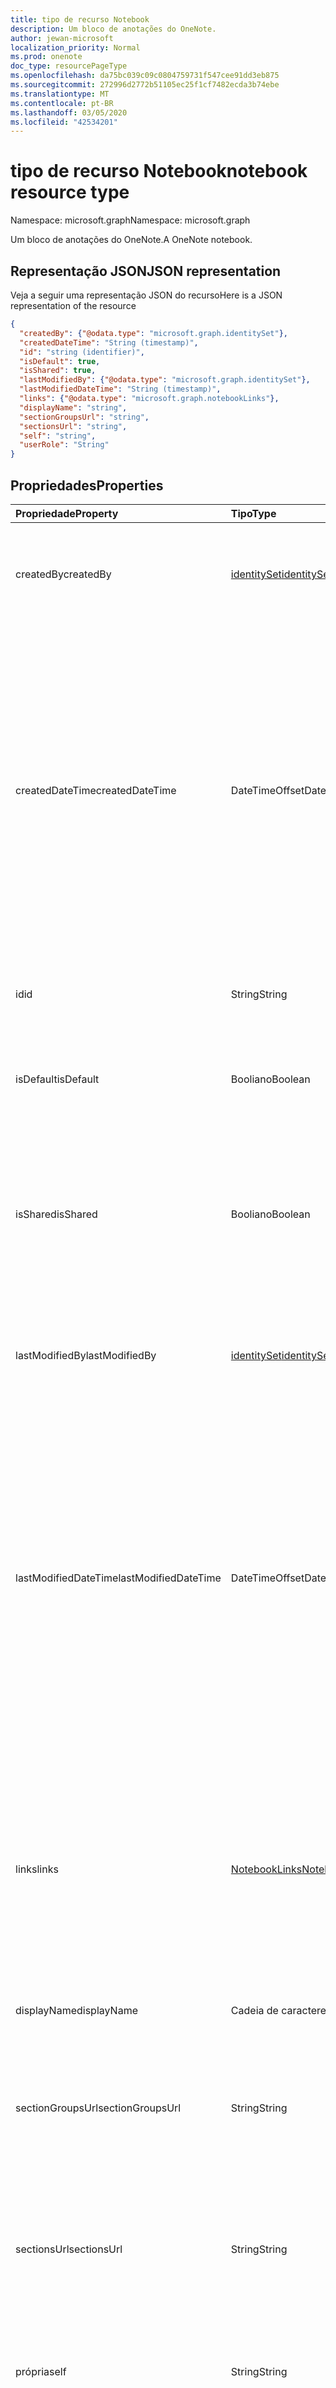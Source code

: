 ```yaml
---
title: tipo de recurso Notebook
description: Um bloco de anotações do OneNote.
author: jewan-microsoft
localization_priority: Normal
ms.prod: onenote
doc_type: resourcePageType
ms.openlocfilehash: da75bc039c09c0804759731f547cee91dd3eb875
ms.sourcegitcommit: 272996d2772b51105ec25f1cf7482ecda3b74ebe
ms.translationtype: MT
ms.contentlocale: pt-BR
ms.lasthandoff: 03/05/2020
ms.locfileid: "42534201"
---
```

# <a name="notebook-resource-type"></a><span data-ttu-id="3b60b-103">tipo de recurso Notebook</span><span class="sxs-lookup"><span data-stu-id="3b60b-103">notebook resource type</span></span>

<span data-ttu-id="3b60b-104">Namespace: microsoft.graph</span><span class="sxs-lookup"><span data-stu-id="3b60b-104">Namespace: microsoft.graph</span></span>

<span data-ttu-id="3b60b-105">Um bloco de anotações do OneNote.</span><span class="sxs-lookup"><span data-stu-id="3b60b-105">A OneNote notebook.</span></span>

## <a name="json-representation"></a><span data-ttu-id="3b60b-106">Representação JSON</span><span class="sxs-lookup"><span data-stu-id="3b60b-106">JSON representation</span></span>

<span data-ttu-id="3b60b-107">Veja a seguir uma representação JSON do recurso</span><span class="sxs-lookup"><span data-stu-id="3b60b-107">Here is a JSON representation of the resource</span></span>

<!-- {
  "blockType": "resource",
  "baseType": "microsoft.graph.onenoteEntityHierarchyModel",
  "optionalProperties": [
    "sectionGroups",
    "sections"
  ],
  "@odata.type": "microsoft.graph.notebook"
}-->

```json
{
  "createdBy": {"@odata.type": "microsoft.graph.identitySet"},
  "createdDateTime": "String (timestamp)",
  "id": "string (identifier)",
  "isDefault": true,
  "isShared": true,
  "lastModifiedBy": {"@odata.type": "microsoft.graph.identitySet"},
  "lastModifiedDateTime": "String (timestamp)",
  "links": {"@odata.type": "microsoft.graph.notebookLinks"},
  "displayName": "string",
  "sectionGroupsUrl": "string",
  "sectionsUrl": "string",
  "self": "string",
  "userRole": "String"
}

```
## <a name="properties"></a><span data-ttu-id="3b60b-108">Propriedades</span><span class="sxs-lookup"><span data-stu-id="3b60b-108">Properties</span></span>
| <span data-ttu-id="3b60b-109">Propriedade</span><span class="sxs-lookup"><span data-stu-id="3b60b-109">Property</span></span>     | <span data-ttu-id="3b60b-110">Tipo</span><span class="sxs-lookup"><span data-stu-id="3b60b-110">Type</span></span>   |<span data-ttu-id="3b60b-111">Descrição</span><span class="sxs-lookup"><span data-stu-id="3b60b-111">Description</span></span>|
|:---------------|:--------|:----------|
|<span data-ttu-id="3b60b-112">createdBy</span><span class="sxs-lookup"><span data-stu-id="3b60b-112">createdBy</span></span>|[<span data-ttu-id="3b60b-113">identitySet</span><span class="sxs-lookup"><span data-stu-id="3b60b-113">identitySet</span></span>](identityset.md)|<span data-ttu-id="3b60b-p101">Identidade do usuário, dispositivo e aplicativo que criou o item. Somente leitura.</span><span class="sxs-lookup"><span data-stu-id="3b60b-p101">Identity of the user, device, and application which created the item. Read-only.</span></span>|
|<span data-ttu-id="3b60b-116">createdDateTime</span><span class="sxs-lookup"><span data-stu-id="3b60b-116">createdDateTime</span></span>|<span data-ttu-id="3b60b-117">DateTimeOffset</span><span class="sxs-lookup"><span data-stu-id="3b60b-117">DateTimeOffset</span></span>|<span data-ttu-id="3b60b-118">A data e a hora em que o bloco de anotações foi criado.</span><span class="sxs-lookup"><span data-stu-id="3b60b-118">The date and time when the notebook was created.</span></span> <span data-ttu-id="3b60b-119">O carimbo de data/hora representa informações de data e hora usando o formato ISO 8601 e está sempre no horário UTC.</span><span class="sxs-lookup"><span data-stu-id="3b60b-119">The timestamp represents date and time information using ISO 8601 format and is always in UTC time.</span></span> <span data-ttu-id="3b60b-120">Por exemplo, meia-noite em UTC no dia 1º de janeiro de 2014 teria esta aparência: `'2014-01-01T00:00:00Z'`.</span><span class="sxs-lookup"><span data-stu-id="3b60b-120">For example, midnight UTC on Jan 1, 2014 would look like this: `'2014-01-01T00:00:00Z'`.</span></span> <span data-ttu-id="3b60b-121">Somente leitura.</span><span class="sxs-lookup"><span data-stu-id="3b60b-121">Read-only.</span></span>|
|<span data-ttu-id="3b60b-122">id</span><span class="sxs-lookup"><span data-stu-id="3b60b-122">id</span></span>|<span data-ttu-id="3b60b-123">String</span><span class="sxs-lookup"><span data-stu-id="3b60b-123">String</span></span>|<span data-ttu-id="3b60b-124">O identificador exclusivo do bloco de anotações.</span><span class="sxs-lookup"><span data-stu-id="3b60b-124">The unique identifier of the notebook.</span></span> <span data-ttu-id="3b60b-125">Somente leitura.</span><span class="sxs-lookup"><span data-stu-id="3b60b-125">Read-only.</span></span>|
|<span data-ttu-id="3b60b-126">isDefault</span><span class="sxs-lookup"><span data-stu-id="3b60b-126">isDefault</span></span>|<span data-ttu-id="3b60b-127">Booliano</span><span class="sxs-lookup"><span data-stu-id="3b60b-127">Boolean</span></span>|<span data-ttu-id="3b60b-128">Indica se este é o bloco de anotações padrão do usuário.</span><span class="sxs-lookup"><span data-stu-id="3b60b-128">Indicates whether this is the user's default notebook.</span></span> <span data-ttu-id="3b60b-129">Somente leitura.</span><span class="sxs-lookup"><span data-stu-id="3b60b-129">Read-only.</span></span>|
|<span data-ttu-id="3b60b-130">isShared</span><span class="sxs-lookup"><span data-stu-id="3b60b-130">isShared</span></span>|<span data-ttu-id="3b60b-131">Booliano</span><span class="sxs-lookup"><span data-stu-id="3b60b-131">Boolean</span></span>|<span data-ttu-id="3b60b-132">Indica se o bloco de anotações é compartilhado.</span><span class="sxs-lookup"><span data-stu-id="3b60b-132">Indicates whether the notebook is shared.</span></span> <span data-ttu-id="3b60b-133">Se for true, o conteúdo do bloco de anotações poderá ser visto por pessoas que não o proprietário.</span><span class="sxs-lookup"><span data-stu-id="3b60b-133">If true, the contents of the notebook can be seen by people other than the owner.</span></span> <span data-ttu-id="3b60b-134">Somente leitura.</span><span class="sxs-lookup"><span data-stu-id="3b60b-134">Read-only.</span></span>|
|<span data-ttu-id="3b60b-135">lastModifiedBy</span><span class="sxs-lookup"><span data-stu-id="3b60b-135">lastModifiedBy</span></span>|[<span data-ttu-id="3b60b-136">identitySet</span><span class="sxs-lookup"><span data-stu-id="3b60b-136">identitySet</span></span>](identityset.md)|<span data-ttu-id="3b60b-p106">Identidade do usuário, dispositivo e aplicativo que criou o item. Somente leitura.</span><span class="sxs-lookup"><span data-stu-id="3b60b-p106">Identity of the user, device, and application which created the item. Read-only.</span></span>|
|<span data-ttu-id="3b60b-139">lastModifiedDateTime</span><span class="sxs-lookup"><span data-stu-id="3b60b-139">lastModifiedDateTime</span></span>|<span data-ttu-id="3b60b-140">DateTimeOffset</span><span class="sxs-lookup"><span data-stu-id="3b60b-140">DateTimeOffset</span></span>|<span data-ttu-id="3b60b-141">A data e hora da última modificação do bloco de anotações.</span><span class="sxs-lookup"><span data-stu-id="3b60b-141">The date and time when the notebook was last modified.</span></span> <span data-ttu-id="3b60b-142">O carimbo de data/hora representa informações de data e hora usando o formato ISO 8601 e está sempre no horário UTC.</span><span class="sxs-lookup"><span data-stu-id="3b60b-142">The timestamp represents date and time information using ISO 8601 format and is always in UTC time.</span></span> <span data-ttu-id="3b60b-143">Por exemplo, meia-noite em UTC no dia 1º de janeiro de 2014 teria esta aparência: `'2014-01-01T00:00:00Z'`.</span><span class="sxs-lookup"><span data-stu-id="3b60b-143">For example, midnight UTC on Jan 1, 2014 would look like this: `'2014-01-01T00:00:00Z'`.</span></span> <span data-ttu-id="3b60b-144">Somente leitura.</span><span class="sxs-lookup"><span data-stu-id="3b60b-144">Read-only.</span></span>|
|<span data-ttu-id="3b60b-145">links</span><span class="sxs-lookup"><span data-stu-id="3b60b-145">links</span></span>|[<span data-ttu-id="3b60b-146">NotebookLinks</span><span class="sxs-lookup"><span data-stu-id="3b60b-146">NotebookLinks</span></span>](notebooklinks.md)|<span data-ttu-id="3b60b-147">Links para abrir o bloco de anotações.</span><span class="sxs-lookup"><span data-stu-id="3b60b-147">Links for opening the notebook.</span></span> <span data-ttu-id="3b60b-148">O `oneNoteClientURL` link abre o bloco de anotações no cliente nativo do OneNote se ele estiver instalado.</span><span class="sxs-lookup"><span data-stu-id="3b60b-148">The `oneNoteClientURL` link opens the notebook in the OneNote native client if it's installed.</span></span> <span data-ttu-id="3b60b-149">O `oneNoteWebURL` link abre o bloco de anotações no OneNote na Web.</span><span class="sxs-lookup"><span data-stu-id="3b60b-149">The `oneNoteWebURL` link opens the notebook in OneNote on the web.</span></span>|
|<span data-ttu-id="3b60b-150">displayName</span><span class="sxs-lookup"><span data-stu-id="3b60b-150">displayName</span></span>|<span data-ttu-id="3b60b-151">Cadeia de caracteres</span><span class="sxs-lookup"><span data-stu-id="3b60b-151">String</span></span>|<span data-ttu-id="3b60b-152">O nome do bloco de anotações.</span><span class="sxs-lookup"><span data-stu-id="3b60b-152">The name of the notebook.</span></span>|
|<span data-ttu-id="3b60b-153">sectionGroupsUrl</span><span class="sxs-lookup"><span data-stu-id="3b60b-153">sectionGroupsUrl</span></span>|<span data-ttu-id="3b60b-154">String</span><span class="sxs-lookup"><span data-stu-id="3b60b-154">String</span></span>|<span data-ttu-id="3b60b-155">A URL da propriedade `sectionGroups` de navegação, que retorna todos os grupos de seção no bloco de anotações.</span><span class="sxs-lookup"><span data-stu-id="3b60b-155">The URL for the `sectionGroups` navigation property, which returns all the section groups in the notebook.</span></span> <span data-ttu-id="3b60b-156">Somente leitura.</span><span class="sxs-lookup"><span data-stu-id="3b60b-156">Read-only.</span></span>|
|<span data-ttu-id="3b60b-157">sectionsUrl</span><span class="sxs-lookup"><span data-stu-id="3b60b-157">sectionsUrl</span></span>|<span data-ttu-id="3b60b-158">String</span><span class="sxs-lookup"><span data-stu-id="3b60b-158">String</span></span>|<span data-ttu-id="3b60b-159">A URL da propriedade `sections` de navegação, que retorna todas as seções do bloco de anotações.</span><span class="sxs-lookup"><span data-stu-id="3b60b-159">The URL for the `sections` navigation property, which returns all the sections in the notebook.</span></span> <span data-ttu-id="3b60b-160">Somente leitura.</span><span class="sxs-lookup"><span data-stu-id="3b60b-160">Read-only.</span></span>|
|<span data-ttu-id="3b60b-161">própria</span><span class="sxs-lookup"><span data-stu-id="3b60b-161">self</span></span>|<span data-ttu-id="3b60b-162">String</span><span class="sxs-lookup"><span data-stu-id="3b60b-162">String</span></span>|<span data-ttu-id="3b60b-163">O ponto de extremidade onde você pode obter detalhes sobre o bloco de anotações.</span><span class="sxs-lookup"><span data-stu-id="3b60b-163">The endpoint where you can get details about the notebook.</span></span> <span data-ttu-id="3b60b-164">Somente leitura.</span><span class="sxs-lookup"><span data-stu-id="3b60b-164">Read-only.</span></span>|
|<span data-ttu-id="3b60b-165">userRole</span><span class="sxs-lookup"><span data-stu-id="3b60b-165">userRole</span></span>|<span data-ttu-id="3b60b-166">onenoteUserRole</span><span class="sxs-lookup"><span data-stu-id="3b60b-166">onenoteUserRole</span></span>|<span data-ttu-id="3b60b-167">Os valores possíveis são: `Owner`, `Contributor`, `Reader`, `None`.</span><span class="sxs-lookup"><span data-stu-id="3b60b-167">Possible values are: `Owner`, `Contributor`, `Reader`, `None`.</span></span> <span data-ttu-id="3b60b-168">O proprietário representa o acesso no nível do proprietário ao bloco de anotações.</span><span class="sxs-lookup"><span data-stu-id="3b60b-168">Owner represents owner-level access to the notebook.</span></span> <span data-ttu-id="3b60b-169">O colaborador representa acesso de leitura/gravação ao bloco de anotações.</span><span class="sxs-lookup"><span data-stu-id="3b60b-169">Contributor represents read/write access to the notebook.</span></span> <span data-ttu-id="3b60b-170">O leitor representa acesso somente leitura ao bloco de anotações.</span><span class="sxs-lookup"><span data-stu-id="3b60b-170">Reader represents read-only access to the notebook.</span></span> <span data-ttu-id="3b60b-171">Somente leitura.</span><span class="sxs-lookup"><span data-stu-id="3b60b-171">Read-only.</span></span>|

## <a name="relationships"></a><span data-ttu-id="3b60b-172">Relacionamento</span><span class="sxs-lookup"><span data-stu-id="3b60b-172">Relationships</span></span>
| <span data-ttu-id="3b60b-173">Relação</span><span class="sxs-lookup"><span data-stu-id="3b60b-173">Relationship</span></span> | <span data-ttu-id="3b60b-174">Tipo</span><span class="sxs-lookup"><span data-stu-id="3b60b-174">Type</span></span>   |<span data-ttu-id="3b60b-175">Descrição</span><span class="sxs-lookup"><span data-stu-id="3b60b-175">Description</span></span>|
|:---------------|:--------|:----------|
|<span data-ttu-id="3b60b-176">sectionGroups</span><span class="sxs-lookup"><span data-stu-id="3b60b-176">sectionGroups</span></span>|<span data-ttu-id="3b60b-177">Coleção [SectionGroup](sectiongroup.md)</span><span class="sxs-lookup"><span data-stu-id="3b60b-177">[SectionGroup](sectiongroup.md) collection</span></span>|<span data-ttu-id="3b60b-178">Obtém os grupos de seção no bloco de anotações.</span><span class="sxs-lookup"><span data-stu-id="3b60b-178">The section groups in the notebook.</span></span> <span data-ttu-id="3b60b-179">Somente leitura.</span><span class="sxs-lookup"><span data-stu-id="3b60b-179">Read-only.</span></span> <span data-ttu-id="3b60b-180">Anulável.</span><span class="sxs-lookup"><span data-stu-id="3b60b-180">Nullable.</span></span>|
|<span data-ttu-id="3b60b-181">seções</span><span class="sxs-lookup"><span data-stu-id="3b60b-181">sections</span></span>|<span data-ttu-id="3b60b-182">Coleção [OnenoteSection](section.md)</span><span class="sxs-lookup"><span data-stu-id="3b60b-182">[OnenoteSection](section.md) collection</span></span>|<span data-ttu-id="3b60b-183">As seções no bloco de anotações.</span><span class="sxs-lookup"><span data-stu-id="3b60b-183">The sections in the notebook.</span></span> <span data-ttu-id="3b60b-184">Somente leitura.</span><span class="sxs-lookup"><span data-stu-id="3b60b-184">Read-only.</span></span> <span data-ttu-id="3b60b-185">Anulável.</span><span class="sxs-lookup"><span data-stu-id="3b60b-185">Nullable.</span></span>|

## <a name="methods"></a><span data-ttu-id="3b60b-186">Métodos</span><span class="sxs-lookup"><span data-stu-id="3b60b-186">Methods</span></span>

| <span data-ttu-id="3b60b-187">Método</span><span class="sxs-lookup"><span data-stu-id="3b60b-187">Method</span></span>           | <span data-ttu-id="3b60b-188">Tipo de retorno</span><span class="sxs-lookup"><span data-stu-id="3b60b-188">Return Type</span></span>    |<span data-ttu-id="3b60b-189">Descrição</span><span class="sxs-lookup"><span data-stu-id="3b60b-189">Description</span></span>|
|:---------------|:--------|:----------|
|[<span data-ttu-id="3b60b-190">Obter bloco de anotações</span><span class="sxs-lookup"><span data-stu-id="3b60b-190">Get notebook</span></span>](../api/notebook-get.md) | [<span data-ttu-id="3b60b-191">Notebook</span><span class="sxs-lookup"><span data-stu-id="3b60b-191">Notebook</span></span>](notebook.md) |<span data-ttu-id="3b60b-192">Leia as propriedades e as relações do bloco de anotações.</span><span class="sxs-lookup"><span data-stu-id="3b60b-192">Read the properties and relationships of the notebook.</span></span>|
|[<span data-ttu-id="3b60b-193">getRecentNotebooks</span><span class="sxs-lookup"><span data-stu-id="3b60b-193">getRecentNotebooks</span></span>](../api/notebook-getrecentnotebooks.md) | <span data-ttu-id="3b60b-194">coleção [recentNotebook](recentnotebook.md)</span><span class="sxs-lookup"><span data-stu-id="3b60b-194">[recentNotebook](recentnotebook.md) collection</span></span> | <span data-ttu-id="3b60b-195">Obtenha uma coleção de blocos de anotações acessados mais recentemente para o usuário.</span><span class="sxs-lookup"><span data-stu-id="3b60b-195">Get a collection of the most recently accessed notebooks for the user.</span></span> |
|[<span data-ttu-id="3b60b-196">getNotebookFromWebUrl</span><span class="sxs-lookup"><span data-stu-id="3b60b-196">getNotebookFromWebUrl</span></span>](../api/notebook-getnotebookfromweburl.md) | [<span data-ttu-id="3b60b-197">Notebook</span><span class="sxs-lookup"><span data-stu-id="3b60b-197">Notebook</span></span>](notebook.md) | <span data-ttu-id="3b60b-198">Recupere as propriedades e os relacionamentos de um objeto Notebook usando seu caminho de URL.</span><span class="sxs-lookup"><span data-stu-id="3b60b-198">Retrieve the properties and relationships of a notebook object using its URL path.</span></span> |
|[<span data-ttu-id="3b60b-199">Criar grupo de seções</span><span class="sxs-lookup"><span data-stu-id="3b60b-199">Create section group</span></span>](../api/notebook-post-sectiongroups.md) |[<span data-ttu-id="3b60b-200">SectionGroup</span><span class="sxs-lookup"><span data-stu-id="3b60b-200">SectionGroup</span></span>](sectiongroup.md)| <span data-ttu-id="3b60b-201">Criar um grupo de seção postando na coleção sectionGroups no bloco de anotações especificado.</span><span class="sxs-lookup"><span data-stu-id="3b60b-201">Create a section group by posting to the sectionGroups collection in the specified notebook.</span></span>|
|[<span data-ttu-id="3b60b-202">List section groups</span><span class="sxs-lookup"><span data-stu-id="3b60b-202">List section groups</span></span>](../api/notebook-list-sectiongroups.md) |<span data-ttu-id="3b60b-203">Coleção [SectionGroup](sectiongroup.md)</span><span class="sxs-lookup"><span data-stu-id="3b60b-203">[SectionGroup](sectiongroup.md) collection</span></span>| <span data-ttu-id="3b60b-204">Obtém uma coleção de grupos de seções no bloco de anotações especificado.</span><span class="sxs-lookup"><span data-stu-id="3b60b-204">Get a collection of section groups in the specified notebook.</span></span>|
|[<span data-ttu-id="3b60b-205">Criar seção</span><span class="sxs-lookup"><span data-stu-id="3b60b-205">Create section</span></span>](../api/notebook-post-sections.md) |[<span data-ttu-id="3b60b-206">OnenoteSection</span><span class="sxs-lookup"><span data-stu-id="3b60b-206">OnenoteSection</span></span>](section.md)| <span data-ttu-id="3b60b-207">Criar uma seção postando na coleção Sections no bloco de anotações especificado.</span><span class="sxs-lookup"><span data-stu-id="3b60b-207">Create a section by posting to the sections collection in the specified notebook.</span></span>|
|[<span data-ttu-id="3b60b-208">Listar seções</span><span class="sxs-lookup"><span data-stu-id="3b60b-208">List sections</span></span>](../api/notebook-list-sections.md) |<span data-ttu-id="3b60b-209">Coleção [OnenoteSection](section.md)</span><span class="sxs-lookup"><span data-stu-id="3b60b-209">[OnenoteSection](section.md) collection</span></span>| <span data-ttu-id="3b60b-210">Obtém uma coleção de seções no bloco de anotações especificado.</span><span class="sxs-lookup"><span data-stu-id="3b60b-210">Get a collection of sections in the specified notebook.</span></span>|
|[<span data-ttu-id="3b60b-211">copyNotebook</span><span class="sxs-lookup"><span data-stu-id="3b60b-211">copyNotebook</span></span>](../api/notebook-copynotebook.md)| <span data-ttu-id="3b60b-212">Nenhum</span><span class="sxs-lookup"><span data-stu-id="3b60b-212">None</span></span> | <span data-ttu-id="3b60b-213">Copia um bloco de anotações.</span><span class="sxs-lookup"><span data-stu-id="3b60b-213">Copies a notebook.</span></span>|

<!-- uuid: 8fcb5dbc-d5aa-4681-8e31-b001d5168d79
2015-10-25 14:57:30 UTC -->
<!-- {
  "type": "#page.annotation",
  "description": "notebook resource",
  "keywords": "",
  "section": "documentation",
  "tocPath": ""
}-->
